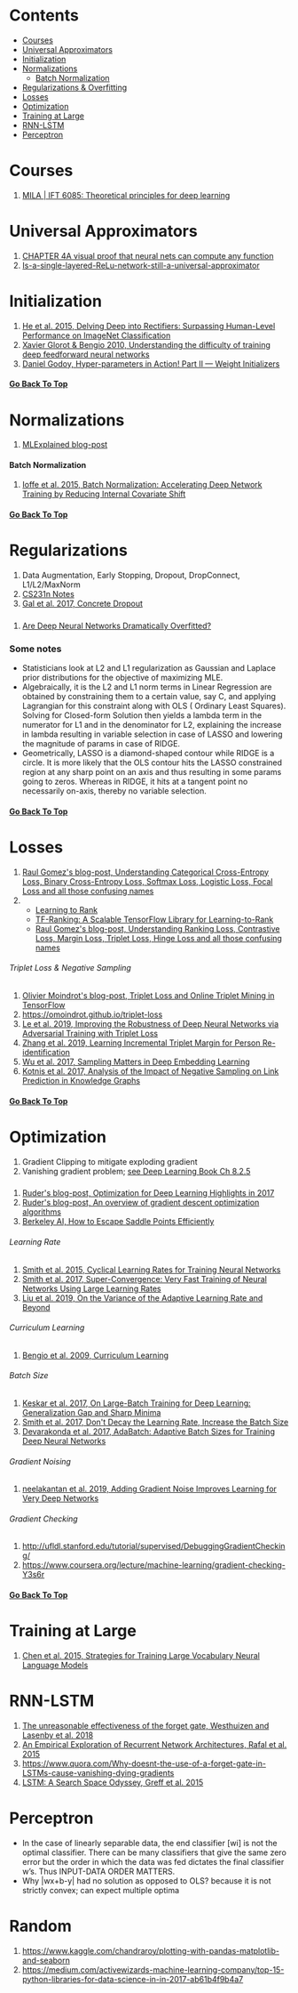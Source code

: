 # Contents

- [Courses](#Courses)
- [Universal Approximators](#Universal-Approximators)
- [Initialization](#Initialization)
- [Normalizations](#Normalizations)
    - [Batch Normalization](#Batch-Normalization)
- [Regularizations & Overfitting](#Regularizations)
- [Losses](#Losses)
- [Optimization](#Optimization)
- [Training at Large](#Training-at-Large)
- [RNN-LSTM](#RNN-LSTM)
- [Perceptron](#Perceptron)

# Courses

1. [MILA | IFT 6085: Theoretical principles for deep learning](http://mitliagkas.github.io/ift6085-dl-theory-class-2020/)

# Universal Approximators

1. [CHAPTER 4A visual proof that neural nets can compute any function](http://neuralnetworksanddeeplearning.com/chap4.html)
1. [Is-a-single-layered-ReLu-network-still-a-universal-approximator](https://www.quora.com/Is-a-single-layered-ReLu-network-still-a-universal-approximator)

# Initialization

1. [He et al. 2015, Delving Deep into Rectifiers: Surpassing Human-Level Performance on ImageNet Classification](https://arxiv.org/abs/1502.01852)
1. [Xavier Glorot & Bengio 2010, Understanding the difficulty of training deep feedforward neural networks](http://proceedings.mlr.press/v9/glorot10a/glorot10a.pdf)
1. [Daniel Godoy, Hyper-parameters in Action! Part II — Weight Initializers](https://towardsdatascience.com/hyper-parameters-in-action-part-ii-weight-initializers-35aee1a28404)

#### [Go Back To Top](#Contents)

# Normalizations

1. [MLExplained blog-post](https://mlexplained.com/2018/01/13/weight-normalization-and-layer-normalization-explained-normalization-in-deep-learning-part-2/)

#### Batch Normalization

1. [Ioffe et al. 2015, Batch Normalization: Accelerating Deep Network Training by Reducing Internal Covariate Shift](https://arxiv.org/abs/1502.03167)

#### [Go Back To Top](#Contents)

# Regularizations

1. Data Augmentation, Early Stopping, Dropout, DropConnect, L1/L2/MaxNorm
1. [CS231n Notes](http://cs231n.github.io/neural-networks-2/)
1. [Gal et al. 2017, Concrete Dropout](https://arxiv.org/abs/1705.07832)

###

1. [Are Deep Neural Networks Dramatically Overfitted?](https://lilianweng.github.io/lil-log/2019/03/14/are-deep-neural-networks-dramatically-overfitted.html)

### Some notes

- Statisticians look at L2 and L1 regularization as Gaussian and Laplace prior distributions for the
  objective of maximizing MLE.
- Algebraically, it is the L2 and L1 norm terms in Linear Regression are obtained by constraining
  them to a certain value, say C, and applying Lagrangian for this constraint along with OLS (
  Ordinary Least Squares). Solving for Closed-form Solution then yields a lambda term in the
  numerator for L1 and in the denominator for L2, explaining the increase in lambda resulting in
  variable selection in case of LASSO and lowering the magnitude of params in case of RIDGE.
- Geometrically, LASSO is a diamond-shaped contour while RIDGE is a circle. It is more likely that
  the OLS contour hits the LASSO constrained region at any sharp point on an axis and thus resulting
  in some params going to zeros. Whereas in RIDGE, it hits at a tangent point no necessarily
  on-axis, thereby no variable selection.

#### [Go Back To Top](#Contents)

# Losses

1. [Raul Gomez's blog-post, Understanding Categorical Cross-Entropy Loss, Binary Cross-Entropy Loss, Softmax Loss, Logistic Loss, Focal Loss and all those confusing names](https://gombru.github.io/2018/05/23/cross_entropy_loss/)
1.
    - [Learning to Rank](https://en.wikipedia.org/wiki/Learning_to_rank)
    - [TF-Ranking: A Scalable TensorFlow Library for Learning-to-Rank](https://ai.googleblog.com/2018/12/tf-ranking-scalable-tensorflow-library.html)
    - [Raul Gomez's blog-post, Understanding Ranking Loss, Contrastive Loss, Margin Loss, Triplet Loss, Hinge Loss and all those confusing names](https://gombru.github.io/2019/04/03/ranking_loss/)

###### Triplet Loss & Negative Sampling

1. [Olivier Moindrot's blog-post, Triplet Loss and Online Triplet Mining in TensorFlow](https://omoindrot.github.io/triplet-loss)
1. <https://omoindrot.github.io/triplet-loss>
1. [Le et al. 2019, Improving the Robustness of Deep Neural Networks via Adversarial Training with Triplet Loss](https://arxiv.org/abs/1905.11713)
1. [Zhang et al. 2019, Learning Incremental Triplet Margin for Person Re-identification](https://arxiv.org/abs/1812.06576)
1. [Wu et al. 2017, Sampling Matters in Deep Embedding Learning](https://arxiv.org/abs/1706.07567)
1. [Kotnis et al. 2017, Analysis of the Impact of Negative Sampling on Link Prediction in Knowledge Graphs](https://arxiv.org/abs/1708.06816)

#### [Go Back To Top](#Contents)

# Optimization

1. Gradient Clipping to mitigate exploding gradient
1. Vanishing gradient
   problem; [see Deep Learning Book Ch 8.2.5](https://www.deeplearningbook.org/contents/optimization.html#pff)

###

1. [Ruder's blog-post, Optimization for Deep Learning Highlights in 2017](https://ruder.io/deep-learning-optimization-2017/)
1. [Ruder's blog-post, An overview of gradient descent optimization algorithms](https://ruder.io/optimizing-gradient-descent/)
1. [Berkeley AI, How to Escape Saddle Points Efficiently](https://bair.berkeley.edu/blog/2017/08/31/saddle-efficiency/)

###### Learning Rate

1. [Smith et al. 2015, Cyclical Learning Rates for Training Neural Networks](https://arxiv.org/abs/1506.01186)
1. [Smith et al. 2017, Super-Convergence: Very Fast Training of Neural Networks Using Large Learning Rates](https://arxiv.org/abs/1708.07120)
1. [Liu et al. 2019, On the Variance of the Adaptive Learning Rate and Beyond](https://arxiv.org/abs/1908.03265)

###### Curriculum Learning

1. [Bengio et al. 2009, Curriculum Learning](https://ronan.collobert.com/pub/matos/2009_curriculum_icml.pdf)

###### Batch Size

1. [Keskar et al. 2017, On Large-Batch Training for Deep Learning: Generalization Gap and Sharp Minima](https://arxiv.org/abs/1609.04836)
1. [Smith et al. 2017, Don't Decay the Learning Rate, Increase the Batch Size](https://arxiv.org/abs/1711.00489)
1. [Devarakonda et al. 2017, AdaBatch: Adaptive Batch Sizes for Training Deep Neural Networks](https://arxiv.org/abs/1712.02029)

###### Gradient Noising

1. [neelakantan et al. 2019, Adding Gradient Noise Improves Learning for Very Deep Networks](https://arxiv.org/abs/1511.06807)

###### Gradient Checking

1. <http://ufldl.stanford.edu/tutorial/supervised/DebuggingGradientChecking/>
1. <https://www.coursera.org/lecture/machine-learning/gradient-checking-Y3s6r>

#### [Go Back To Top](#Contents)

# Training at Large

1. [Chen et al. 2015, Strategies for Training Large Vocabulary Neural Language Models](https://arxiv.org/abs/1512.04906)

# RNN-LSTM

1. [The unreasonable effectiveness of the forget gate, Westhuizen and Lasenby et al. 2018](https://arxiv.org/abs/1804.04849)
1. [An Empirical Exploration of Recurrent Network Architectures, Rafal et al. 2015](http://proceedings.mlr.press/v37/jozefowicz15.pdf)
1. <https://www.quora.com/Why-doesnt-the-use-of-a-forget-gate-in-LSTMs-cause-vanishing-dying-gradients>
1. [LSTM: A Search Space Odyssey, Greff et al. 2015](https://arxiv.org/abs/1503.04069)

# Perceptron

- In the case of linearly separable data, the end classifier [wi] is not the optimal classifier.
  There can be many classifiers that give the same zero error but the order in which the data was
  fed dictates the final classifier w’s. Thus INPUT-DATA ORDER MATTERS.
- Why |wx+b-y| had no solution as opposed to OLS? because it is not strictly convex; can expect
  multiple optima

# Random

1. <https://www.kaggle.com/chandraroy/plotting-with-pandas-matplotlib-and-seaborn>
1. <https://medium.com/activewizards-machine-learning-company/top-15-python-libraries-for-data-science-in-in-2017-ab61b4f9b4a7>




